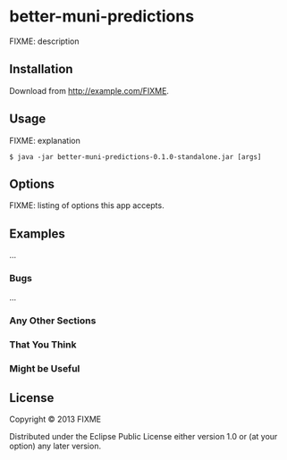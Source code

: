 # better-muni-predictions

FIXME: description

## Installation

Download from http://example.com/FIXME.

## Usage

FIXME: explanation

    $ java -jar better-muni-predictions-0.1.0-standalone.jar [args]

## Options

FIXME: listing of options this app accepts.

## Examples

...

### Bugs

...

### Any Other Sections
### That You Think
### Might be Useful

## License

Copyright © 2013 FIXME

Distributed under the Eclipse Public License either version 1.0 or (at
your option) any later version.
